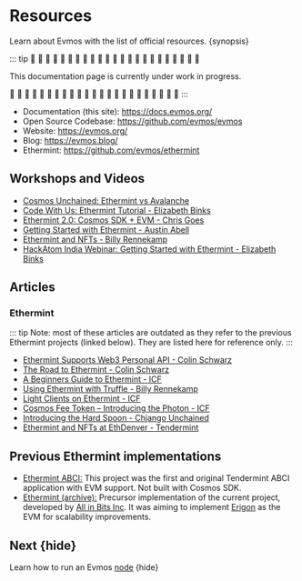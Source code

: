 <!--
order: 3
-->

# Resources

Learn about Evmos with the list of official resources. {synopsis}

::: tip 🚧 🚧 🚧 🚧 🚧 🚧 🚧 🚧 🚧 🚧 🚧 🚧 🚧 🚧 🚧 🚧 🚧 🚧 🚧 🚧 🚧 🚧 🚧

This documentation page is currently under work in progress.

🚧 🚧 🚧 🚧 🚧 🚧 🚧 🚧 🚧 🚧 🚧 🚧 🚧 🚧 🚧 🚧 🚧 🚧 🚧 🚧 🚧 🚧 🚧 :::

*   Documentation (this site): <https://docs.evmos.org/>
*   Open Source Codebase:
    <https://github.com/evmos/evmos>
*   Website: <https://evmos.org/>
*   Blog: <https://evmos.blog/>
*   Ethermint:
    <https://github.com/evmos/ethermint>

## Workshops and Videos

*   [Cosmos Unchained: Ethermint vs Avalanche](https://www.youtube.com/watch?v=WL4vdAR0vSs)
*   [Code With Us: Ethermint Tutorial - Elizabeth Binks](https://www.youtube.com/watch?v=cH-4Mq-S4BA)
*   [Ethermint 2.0: Cosmos SDK + EVM - Chris Goes](https://www.youtube.com/watch?v=VCLbS1Oks8A)
*   [Getting Started with Ethermint - Austin Abell](https://www.youtube.com/watch?v=Rws-QQ_qcfU)
*   [Ethermint and NFTs - Billy Rennekamp](https://www.youtube.com/watch?v=ReYV5cnSLyE)
*   [HackAtom India Webinar: Getting Started with Ethermint - Elizabeth Binks](https://www.youtube.com/watch?v=4oCIMFekY_Q)

## Articles

### Ethermint

::: tip Note: most of these articles are outdated as they refer to the previous
Ethermint projects (linked below). They are listed here for reference only. :::

*   [Ethermint Supports Web3 Personal API - Colin Schwarz](https://blog.cosmos.network/ethermint-supports-web3-personal-api-556adf75c24e)
*   [The Road to Ethermint - Colin Schwarz](https://blog.cosmos.network/the-road-to-ethermint-836c0745f535)
*   [A Beginners Guide to Ethermint - ICF](https://blog.cosmos.network/a-beginners-guide-to-ethermint-38ee15f8a6f4)
*   [Using Ethermint with Truffle - Billy Rennekamp](https://blog.cosmos.network/using-ethermint-with-truffle-984e6721e30d)
*   [Light Clients on Ethermint - ICF](https://blog.cosmos.network/light-clients-on-ethermint-9ae1f3c6c4f5)
*   [Cosmos Fee Token – Introducing the Photon - ICF](https://blog.cosmos.network/cosmos-fee-token-introducing-the-photon-8a62b2f51aa)
*   [Introducing the Hard Spoon - Chjango Unchained](https://blog.cosmos.network/introducing-the-hard-spoon-4a9288d3f0df)
*   [Ethermint and NFTs at EthDenver - Tendermint](https://blog.cosmos.network/ethermint-nfts-at-ethdenver-bf32766835b6)

## Previous Ethermint implementations

*   [Ethermint ABCI:](https://github.com/cosmos/ethermint_abci) This project was
    the first and original Tendermint ABCI application with EVM support. Not built
    with Cosmos SDK.
*   [Ethermint (archive):](https://github.com/cosmos/ethermint-archive) Precursor
    implementation of the current project, developed by
    [All in Bits Inc](https://tendermint.com/). It was aiming to implement
    [Erigon](https://github.com/ledgerwatch/erigon) as the EVM for scalability
    improvements.

## Next {hide}

Learn how to run an Evmos [node](./../../validators/quickstart/run_node.md)
{hide}
